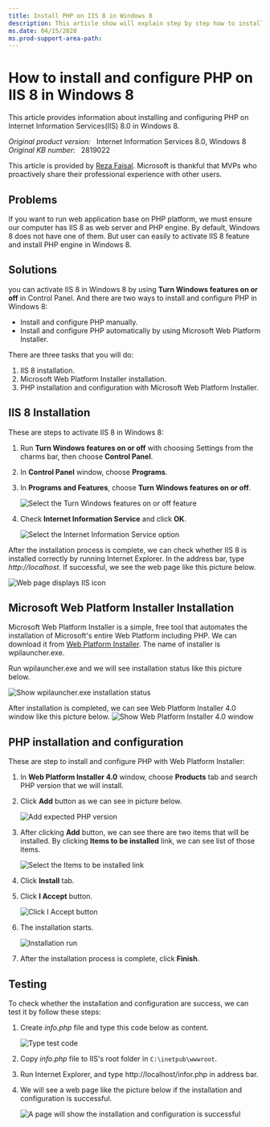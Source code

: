 ```yaml
---
title: Install PHP on IIS 8 in Windows 8
description: This article show will explain step by step how to install and configure IIS 8 and PHP on Windows 8.  The easiest way to install and configure PHP is by using Microsoft Web Platform Installer.
ms.date: 04/15/2020
ms.prod-support-area-path:
---
```

# How to install and configure PHP on IIS 8 in Windows 8

This article provides information about installing and configuring PHP on Internet Information Services(IIS) 8.0 in Windows 8.

_Original product version:_ &nbsp; Internet Information Services 8.0, Windows 8  
_Original KB number:_ &nbsp; 2819022

This article is provided by [Reza Faisal](https://mvp.microsoft.com/mvp/reza%20faisal-4020676). Microsoft is thankful that MVPs who proactively share their professional experience with other users.

## Problems

If you want to run web application base on PHP platform, we must ensure our computer has IIS 8 as web server and PHP engine. By default, Windows 8 does not have one of them. But user can easily to activate IIS 8 feature and install PHP engine in Windows 8.

## Solutions

you can activate IIS 8 in Windows 8 by using **Turn Windows features on or off** in Control Panel. And there are two ways to install and configure PHP in Windows 8:

- Install and configure PHP manually.
- Install and configure PHP automatically by using Microsoft Web Platform Installer.

There are three tasks that you will do:

1. IIS 8 installation.
2. Microsoft Web Platform Installer installation.
3. PHP installation and configuration with Microsoft Web Platform Installer.

## IIS 8 Installation

These are steps to activate IIS 8 in Windows 8:

1. Run **Turn Windows features on or off** with choosing Settings from the charms bar, then choose **Control Panel**.
2. In **Control Panel** window, choose **Programs**.
3. In **Programs and Features**, choose **Turn Windows features on or off**.

    ![Select the Turn Windows features on or off feature ](./media/install-configure-php-iis-8-windows-8/select-turn-windows-features-on-or-off.jpg)

4. Check **Internet Information Service** and click **OK**.

    ![Select the Internet Information Service option](./media/install-configure-php-iis-8-windows-8/select-iis-option.jpg)

After the installation process is complete, we can check whether IIS 8 is installed correctly by running Internet Explorer. In the address bar, type *http://localhost*. If successful, we see the web page like this picture below.

![Web page displays IIS icon](./media/install-configure-php-iis-8-windows-8/iis-icon-displayed.jpg)

## Microsoft Web Platform Installer Installation  

Microsoft Web Platform Installer is a simple, free tool that automates the installation of Microsoft's entire Web Platform including PHP. We can download it from [Web Platform Installer](https://www.microsoft.com/web/downloads/platform.aspx). The name of installer is wpilauncher.exe.

Run wpilauncher.exe and we will see installation status like this picture below.

![Show wpilauncher.exe installation status](./media/install-configure-php-iis-8-windows-8/installation-status.jpg)

After installation is completed, we can see Web Platform Installer 4.0 window like this picture below.
![Show Web Platform Installer 4.0 window](./media/install-configure-php-iis-8-windows-8/web-platform-installer-window.jpg)

## PHP installation and configuration  

These are step to install and configure PHP with Web Platform Installer:

1. In **Web Platform Installer 4.0** window, choose **Products** tab and search PHP version that we will install.
2. Click **Add** button as we can see in picture below.

    ![Add expected PHP version](./media/install-configure-php-iis-8-windows-8/add-php-version.jpg)

3. After clicking **Add** button, we can see there are two items that will be installed. By clicking **Items to be installed** link, we can see list of those items.

    ![Select the Items to be installed link](./media/install-configure-php-iis-8-windows-8/select-items-to-be-installed-link.jpg)

4. Click **Install** tab.

5. Click **I Accept** button.

    ![Click I Accept button](./media/install-configure-php-iis-8-windows-8/click-accept-button.jpg)

6. The installation starts.

    ![Installation run](./media/install-configure-php-iis-8-windows-8/installation-starts.jpg)

7. After the installation process is complete, click **Finish**.

## Testing

To check whether the installation and configuration are success, we can test it by follow these steps:

1. Create *info.php* file and type this code below as content.

    ![Type test code](./media/install-configure-php-iis-8-windows-8/php-test-code.jpg)

2. Copy *info.php* file to IIS's root folder in `C:\inetpub\wwwroot`.
3. Run Internet Explorer, and type http://localhost/infor.php in address bar.
4. We will see a web page like the picture below if the installation and configuration is successful.

    ![A page will show the installation and configuration is successful](./media/install-configure-php-iis-8-windows-8/page-show-installatin-successful.jpg)
